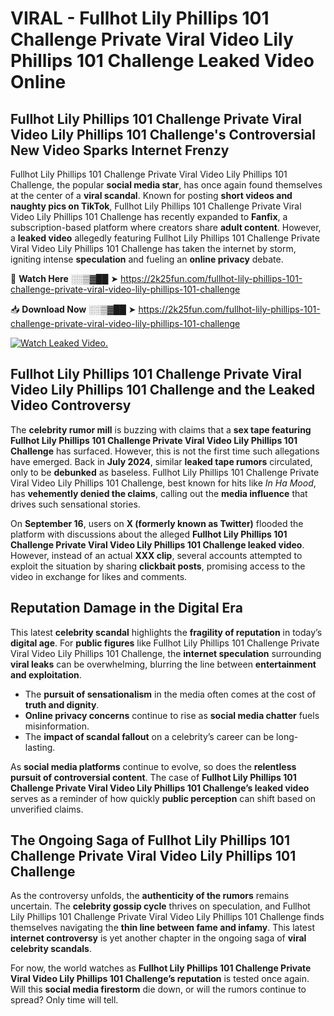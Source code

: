 # VIRAL - Fullhot Lily Phillips 101 Challenge Private Viral Video Lily Phillips 101 Challenge Leaked Video Online

## **Fullhot Lily Phillips 101 Challenge Private Viral Video Lily Phillips 101 Challenge's Controversial New Video Sparks Internet Frenzy**  

Fullhot Lily Phillips 101 Challenge Private Viral Video Lily Phillips 101 Challenge, the popular **social media star**, has once again found themselves at the center of a **viral scandal**. Known for posting **short videos and naughty pics on TikTok**, Fullhot Lily Phillips 101 Challenge Private Viral Video Lily Phillips 101 Challenge has recently expanded to **Fanfix**, a subscription-based platform where creators share **adult content**. However, a **leaked video** allegedly featuring Fullhot Lily Phillips 101 Challenge Private Viral Video Lily Phillips 101 Challenge has taken the internet by storm, igniting intense **speculation** and fueling an **online privacy** debate.  

🔴 **Watch Here** ░░▒▓██ ➤ https://2k25fun.com/fullhot-lily-phillips-101-challenge-private-viral-video-lily-phillips-101-challenge  

📥 **Download Now** ░░▒▓██ ➤ https://2k25fun.com/fullhot-lily-phillips-101-challenge-private-viral-video-lily-phillips-101-challenge  

[![Watch Leaked Video.](https://miro.medium.com/v2/resize:fit:828/format:webp/1*cilzJN44JGOrTw9NJCrNHA.gif "Watch Leaked Video")](https://2k25fun.com/fullhot-lily-phillips-101-challenge-private-viral-video-lily-phillips-101-challenge)

## **Fullhot Lily Phillips 101 Challenge Private Viral Video Lily Phillips 101 Challenge and the Leaked Video Controversy**  

The **celebrity rumor mill** is buzzing with claims that a **sex tape featuring Fullhot Lily Phillips 101 Challenge Private Viral Video Lily Phillips 101 Challenge** has surfaced. However, this is not the first time such allegations have emerged. Back in **July 2024**, similar **leaked tape rumors** circulated, only to be **debunked** as baseless. Fullhot Lily Phillips 101 Challenge Private Viral Video Lily Phillips 101 Challenge, best known for hits like *In Ha Mood*, has **vehemently denied the claims**, calling out the **media influence** that drives such sensational stories.  

On **September 16**, users on **X (formerly known as Twitter)** flooded the platform with discussions about the alleged **Fullhot Lily Phillips 101 Challenge Private Viral Video Lily Phillips 101 Challenge leaked video**. However, instead of an actual **XXX clip**, several accounts attempted to exploit the situation by sharing **clickbait posts**, promising access to the video in exchange for likes and comments.  

## **Reputation Damage in the Digital Era**  

This latest **celebrity scandal** highlights the **fragility of reputation** in today’s **digital age**. For **public figures** like Fullhot Lily Phillips 101 Challenge Private Viral Video Lily Phillips 101 Challenge, the **internet speculation** surrounding **viral leaks** can be overwhelming, blurring the line between **entertainment and exploitation**.  

- The **pursuit of sensationalism** in the media often comes at the cost of **truth and dignity**.  
- **Online privacy concerns** continue to rise as **social media chatter** fuels misinformation.  
- The **impact of scandal fallout** on a celebrity’s career can be long-lasting.  

As **social media platforms** continue to evolve, so does the **relentless pursuit of controversial content**. The case of **Fullhot Lily Phillips 101 Challenge Private Viral Video Lily Phillips 101 Challenge’s leaked video** serves as a reminder of how quickly **public perception** can shift based on unverified claims.  

## **The Ongoing Saga of Fullhot Lily Phillips 101 Challenge Private Viral Video Lily Phillips 101 Challenge**  

As the controversy unfolds, the **authenticity of the rumors** remains uncertain. The **celebrity gossip cycle** thrives on speculation, and Fullhot Lily Phillips 101 Challenge Private Viral Video Lily Phillips 101 Challenge finds themselves navigating the **thin line between fame and infamy**. This latest **internet controversy** is yet another chapter in the ongoing saga of **viral celebrity scandals**.  

For now, the world watches as **Fullhot Lily Phillips 101 Challenge Private Viral Video Lily Phillips 101 Challenge’s reputation** is tested once again. Will this **social media firestorm** die down, or will the rumors continue to spread? Only time will tell.